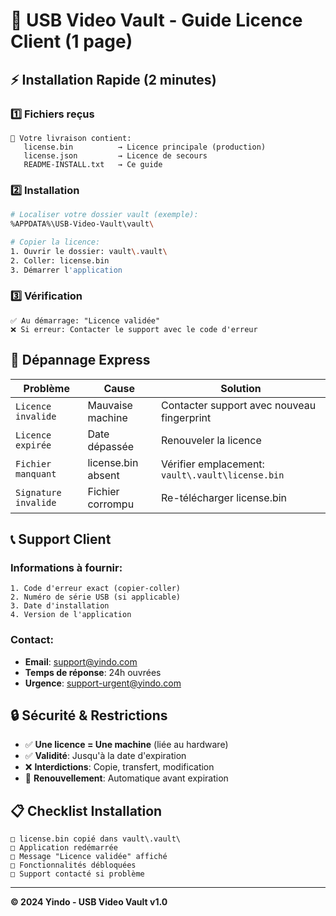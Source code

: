 # 🎯 USB Video Vault - Guide Licence Client (1 page)

## ⚡ Installation Rapide (2 minutes)

### 1️⃣ Fichiers reçus
```
📁 Votre livraison contient:
   license.bin          → Licence principale (production)
   license.json         → Licence de secours
   README-INSTALL.txt   → Ce guide
```

### 2️⃣ Installation
```bash
# Localiser votre dossier vault (exemple):
%APPDATA%\USB-Video-Vault\vault\

# Copier la licence:
1. Ouvrir le dossier: vault\.vault\
2. Coller: license.bin
3. Démarrer l'application
```

### 3️⃣ Vérification
```
✅ Au démarrage: "Licence validée"
❌ Si erreur: Contacter le support avec le code d'erreur
```

## 🔧 Dépannage Express

| Problème | Cause | Solution |
|----------|-------|----------|
| `Licence invalide` | Mauvaise machine | Contacter support avec nouveau fingerprint |
| `Licence expirée` | Date dépassée | Renouveler la licence |
| `Fichier manquant` | license.bin absent | Vérifier emplacement: `vault\.vault\license.bin` |
| `Signature invalide` | Fichier corrompu | Re-télécharger license.bin |

## 📞 Support Client

### Informations à fournir:
```
1. Code d'erreur exact (copier-coller)
2. Numéro de série USB (si applicable)
3. Date d'installation
4. Version de l'application
```

### Contact:
- **Email**: support@yindo.com
- **Temps de réponse**: 24h ouvrées
- **Urgence**: support-urgent@yindo.com

## 🔒 Sécurité & Restrictions

- ✅ **Une licence = Une machine** (liée au hardware)
- ✅ **Validité**: Jusqu'à la date d'expiration
- ❌ **Interdictions**: Copie, transfert, modification
- 🔄 **Renouvellement**: Automatique avant expiration

## 📋 Checklist Installation

```
□ license.bin copié dans vault\.vault\
□ Application redémarrée
□ Message "Licence validée" affiché
□ Fonctionnalités débloquées
□ Support contacté si problème
```

---
**© 2024 Yindo - USB Video Vault v1.0**
